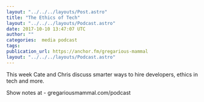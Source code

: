 ```yaml
---
layout: "../../../layouts/Post.astro"
title: "The Ethics of Tech"
layout: "../../../layouts/Podcast.astro"
date: 2017-10-10 13:47:07 UTC
author: ""
categories:  media podcast
tags:
publication_url: https://anchor.fm/gregarious-mammal
layout: "../../../layouts/Podcast.astro"
---
```

This week Cate and Chris discuss smarter ways to hire developers, ethics in tech and more.

Show notes at - gregariousmammal.com/podcast